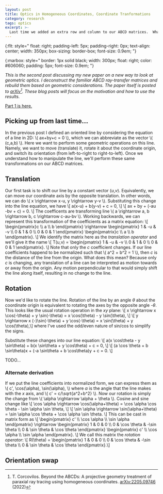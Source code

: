 ```yaml
---
layout: post
title: Optics in Homogeneous Coordinates, Coordinate Tranformations
category: research
tags: optics
excerpt: >-
  Last time we added an extra row and column to our ABCD matrices.  What can we do with these?
---
```

<!-- kramdown tags defined below -->
{:flt: style="
       float: right;
       padding-left: 5px;
       padding-right: 0px;
       text-align: center;
       width: 350px;
       box-sizing: border-box;
       font-size: 0.9em;
       "}
      
{:marbox: style="
       border: 1px solid black;
       width: 300px;
       float: right;
       color: #606060;
       padding: 5px;
       font-size: 0.9em;
       "}

<!-- end kramdown -->

<!-- 
Reminder that mathjax is enabled.  Inline math using double backslash parenthesis: \\( \\) 
Display math using double dollar or double backslash bracket: $$ $$ or \\[ \\]
-->

<!--
kramdown reference: https://kramdown.gettalong.org/quickref.html
-->

*This is the second post discussing my new paper on a new way to look at geometric optics.
I deconstruct the familiar ABCD ray-transfer matrices and rebuild them based on geometric considerations.
The paper itself is posted to [arXiv](http://arxiv.org/abs/2205.09746)[^1].
These blog posts will focus on the motivation and how to use the results.*

[^1]: T. Corcovilos. Beyond the ABCDs: A projective geometry treatment of paraxial ray tracing using homogeneous coordinates. [arXiv:2205.09746](http://arxiv.org/abs/2205.09746) (2022)

[Part 1 is here.](/research/2022/05/20/HomogeneousOptics-1.html)

## Picking up from last time...
In the previous post I defined an oriented line by considering the equation of a line in 2D:
\\( ax+by+c = 0 \\), which we can abbreviate as the vector \\( (c,a,b) \\).
Here we want to perform some geometric operations on this line.
Namely, we want to move (translate) it, rotate it about the coordinate origin, and switch its orientation (from left-to-right to right-to-left).
Once we understand how to manipulate the line, we'll perform these same transformations on our ABCD matrices.

## Translation
Our first task is to shift our line by a constant vector (_u_,_v_).  Equivalently, we can move our coordinate axis by the opposite translation.  In other words, we can do \\( x \\rightarrow x-u, y \\rightarrow y-v \\).
Substituting this change into the line equation, we have
\\[ a(x-u) + b(y-v) + c = 0, \\]
\\[ ax + by + (-au -bv + c) = 0. \\]
The coefficents are transforming line \\( a \\rightarrow a, b \\rightarrow b, c \\rightarrow c-au-bv \\).
Working backwards, we can represent this transformation of the coefficients as a matrix equation:
\\[
\\begin{pmatrix}c \\\\ a \\\\ b \\end{pmatrix}
\\rightarrow
\\begin{pmatrix} 1 & -u & -v \\\\ 0 & 1 & 0 \\\\ 0 & 0 & 1 \\end{pmatrix}
\\begin{pmatrix}c \\\\ a \\\\ b \\end{pmatrix}.
\\]
We identify the matrix here as the _translation operator_ and we'll give it the name
\\[
T(u,v) = \\begin{pmatrix} 1 & -u & -v \\\\ 0 & 1 & 0 \\\\ 0 & 0 & 1 \\end{pmatrix}.
\\]
Note that only the _c_ coefficient changes.
If our line coefficients happend to be normalized such that \\( a^2 + b^2 = 1 \\), then _c_ is the distance of the line from the origin.
What does this mean?
Because only _c_ is changing, any translation of a line can be interpreted as motion towards or away from the origin.
Any motion perpendicular to that would simply shift the line along itself, resulting in no change to the line.

## Rotation
Now we'd like to rotate the line.
Rotation of the line by an angle _&theta;_ about the coordinate origin is equivalent to rotating the axes by the opposite angle _-&theta;_.
This looks like the usual rotation operation in the _xy_ plane:
\\[ x \\rightarrow x \cos(-\\theta) + y \sin(-\\theta) = x \cos(\\theta) - y \sin(\\theta), \\]
\\[ y \\rightarrow x (-)\sin(-\\theta) + y \cos(-\\theta) = x \sin(\\theta) + y \cos(\\theta),\\]
where I've used the odd/even nature of sin/cos to simplify the signs.

Substitute these changes into our line equation:
\\[ a(x \\cos\\theta - y \\sin\\theta) + b(x \\sin\\theta + y \\cos\\theta) + c = 0, \\]
\\[ (a \\cos \\theta + b \\sin\\theta)x + (-a \\sin\\theta + b \\cos\\theta)y + c = 0. \\]

TODO...

### Alternate derivation
If we put the line coefficients into normalized form, we can express them as
\\( c', \\cos(\\alpha), \\sin(\\alpha), \\)
where _&alpha;_ is the angle that the line makes with the _x_ axis, and \\( c' = c/\\sqrt{a^2+b^2} \\).
Now our rotation is simply the change from \\( \\alpha \\rightarrow \\alpha + \\theta \\).
Cosine and sine change like
\\[ \\cos \\alpha  \\rightarrow \\cos(\\alpha+\\theta) = \\cos \\alpha \\cos \\theta - \\sin \\alpha \\sin \\theta, \\]
\\[ \\sin \\alpha  \\rightarrow \\sin(\\alpha+\\theta) = \\sin \\alpha \\cos \\theta + \\cos \\alpha \\sin \\theta. \\]
This can be cast in matrix form as
\\[
\\begin{pmatrix} c' \\\\ \\cos \\alpha \\\\ \\sin \\alpha \\end{pmatrix}
\\rightarrow
\\begin{pmatrix} 1 & 0 & 0 \\\\ 0 & \\cos \\theta & -\\sin \\theta \\\\ 0 & \\sin \\theta & \\cos \\theta \\end{pmatrix}
\\begin{pmatrix} c' \\\\ \\cos \\alpha \\\\ \\sin \\alpha \\end{pmatrix}.
\\]
We call this matrix the _rotation operator_:
\\[ R(\\theta) = \\begin{pmatrix} 1 & 0 & 0 \\\\ 0 & \\cos \\theta & -\\sin \\theta \\\\ 0 & \\sin \\theta & \\cos \\theta \\end{pmatrix}.\\]

## Orientation swap